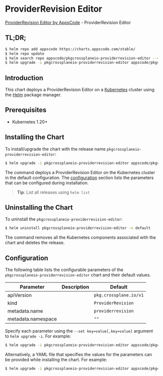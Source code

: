 # ProviderRevision Editor

[ProviderRevision Editor by AppsCode](https://appscode.com) - ProviderRevision Editor

## TL;DR;

```bash
$ helm repo add appscode https://charts.appscode.com/stable/
$ helm repo update
$ helm search repo appscode/pkgcrossplaneio-providerrevision-editor --version=v0.27.0
$ helm upgrade -i pkgcrossplaneio-providerrevision-editor appscode/pkgcrossplaneio-providerrevision-editor -n default --create-namespace --version=v0.27.0
```

## Introduction

This chart deploys a ProviderRevision Editor on a [Kubernetes](http://kubernetes.io) cluster using the [Helm](https://helm.sh) package manager.

## Prerequisites

- Kubernetes 1.20+

## Installing the Chart

To install/upgrade the chart with the release name `pkgcrossplaneio-providerrevision-editor`:

```bash
$ helm upgrade -i pkgcrossplaneio-providerrevision-editor appscode/pkgcrossplaneio-providerrevision-editor -n default --create-namespace --version=v0.27.0
```

The command deploys a ProviderRevision Editor on the Kubernetes cluster in the default configuration. The [configuration](#configuration) section lists the parameters that can be configured during installation.

> **Tip**: List all releases using `helm list`

## Uninstalling the Chart

To uninstall the `pkgcrossplaneio-providerrevision-editor`:

```bash
$ helm uninstall pkgcrossplaneio-providerrevision-editor -n default
```

The command removes all the Kubernetes components associated with the chart and deletes the release.

## Configuration

The following table lists the configurable parameters of the `pkgcrossplaneio-providerrevision-editor` chart and their default values.

|     Parameter      | Description |              Default              |
|--------------------|-------------|-----------------------------------|
| apiVersion         |             | <code>pkg.crossplane.io/v1</code> |
| kind               |             | <code>ProviderRevision</code>     |
| metadata.name      |             | <code>providerrevision</code>     |
| metadata.namespace |             | <code>""</code>                   |


Specify each parameter using the `--set key=value[,key=value]` argument to `helm upgrade -i`. For example:

```bash
$ helm upgrade -i pkgcrossplaneio-providerrevision-editor appscode/pkgcrossplaneio-providerrevision-editor -n default --create-namespace --version=v0.27.0 --set apiVersion=pkg.crossplane.io/v1
```

Alternatively, a YAML file that specifies the values for the parameters can be provided while
installing the chart. For example:

```bash
$ helm upgrade -i pkgcrossplaneio-providerrevision-editor appscode/pkgcrossplaneio-providerrevision-editor -n default --create-namespace --version=v0.27.0 --values values.yaml
```
